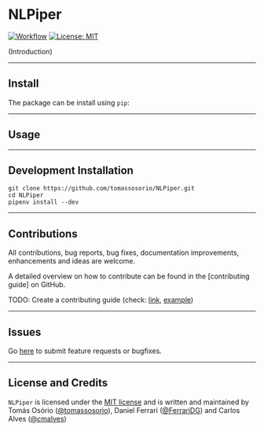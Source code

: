 # NLPiper

[![Workflow](https://github.com/tomassosorio/NLPiper/actions/workflows/ci.yml/badge.svg)](https://github.com/tomassosorio/NLPiper/actions/workflows/ci.yml)
[![License: MIT](https://img.shields.io/badge/License-MIT-yellow.svg)](https://opensource.org/licenses/MIT)

(Introduction)

---
## Install

The package can be install using `pip`:

---

## Usage

---

## Development Installation

```
git clone https://github.com/tomassosorio/NLPiper.git
cd NLPiper
pipenv install --dev
```

---

## Contributions

All contributions, bug reports, bug fixes, documentation improvements,
enhancements and ideas are welcome.

A detailed overview on how to contribute can be found in the
[contributing guide]
on GitHub.

TODO: Create a contributing guide (check: [link](https://docs.github.com/en/github/building-a-strong-community/setting-guidelines-for-repository-contributors), [example](https://github.com/pandera-dev/pandera/blob/master/.github/CONTRIBUTING.md))

---

## Issues

Go [here](https://github.com/tomassosorio/NLPiper/issues) to submit feature
requests or bugfixes.

---

## License and Credits

`NLPiper` is licensed under the [MIT license](LICENSE) and is written and
maintained by Tomás Osório ([@tomassosorio](https://github.com/tomassosorio)), Daniel Ferrari ([@FerrariDG](https://github.com/FerrariDG)) and Carlos Alves ([@cmalves](https://github.com/cmalves))
